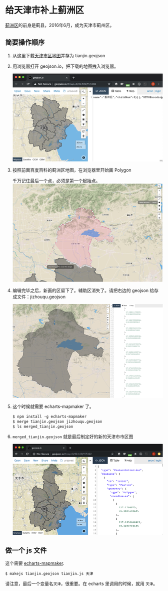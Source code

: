 # 给天津市补上蓟洲区

[蓟洲区](https://baike.baidu.com/item/蓟州区)的前身是蓟县，2016年6月，成为天津市蓟州区。

## 简要操作顺序

1. 从这里下载[天津市区地图](https://raw.githubusercontent.com/echarts-maps/echarts-china-cities-js/2f9a518febbd59868f648ce08901d6993d6c0ba1/geojson/shape-with-internal-borders/tianjin.geojson)并存为 tianjin.geojson
1. 用浏览器打开 geojson.io，把下载的地图拽入浏览器。

    ![geojson](../image/tianjin-geojson.png)

1. 按照前面百度百科的蓟洲区地图，在浏览器里开始画 Polygon

    千万记住最后一个点，必须是第一个起始点。
    ![jizhouqu](../image/jizhouqu.png)

1. 编辑完毕之后，新画的区留下了。辅助区消失了。请把右边的 geojson 给存成文件：jizhouqu.geojson

    ![jizhouqu-done](../image/jizhouqu-done.png)

1. 这个时候就需要 echarts-mapmaker 了。

    ```
    $ npm install -g echarts-mapmaker
    $ merge tianjin.geojson jizhouqu.geojson
    $ ls merged_tianjin.geojson
    ```

1. `merged_tianjin.geojson` 就是最后制定好的新的天津市市区图

    ![merged-tianjin](../image/merge-tianjin-geojson.png)

## 做一个 js 文件

这个需要 [echarts-mapmaker](../tools/mapmaker.md).

```
$ makejs tianjin.geojson tianjin.js 天津
```

请注意，最后一个变量名`天津`，很重要。在 echarts 里调用的时候，就用 `天津`。
